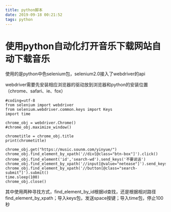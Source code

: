 ```yaml
---
title: python脚本
date: 2019-09-18 00:21:52
tags: python
---
```

# 使用python自动化打开音乐下载网站自动下载音乐

使用的是python中色selenium包，selenium2.0接入了webdriver的api

webdriver需要先安装相应浏览器的驱动放到浏览器和python的安装位置（chrome、safari、ie、fox）


```
#coding=utf-8
from selenium import webdriver
from selenium.webdriver.common.keys import Keys
import time

chrome_obj = webdriver.Chrome()
#chrome_obj.maximize_window()

chrometitle = chrome_obj.title
print(chrometitle)

chrome_obj.get("https://music.sounm.com/yinyue/")
chrome_obj.find_element_by_xpath('//div[@class="btn-box"]').click()
chrome_obj.find_element('id','search-wd').send_keys('不要说话')
chrome_obj.find_element_by_xpath('//input[@value="netease"]').send_keys(Keys.SPACE)
chrome_obj.find_element_by_xpath('//button[@class="search-submit"]').submit()
time.sleep(100)
chrome_obj.close()
```

其中使用两种寻找方式，find_element_by_id根据id查找，还是根据相对路径find_element_by_xpath；导入keys包，发送space按键；导入time包，停止100秒